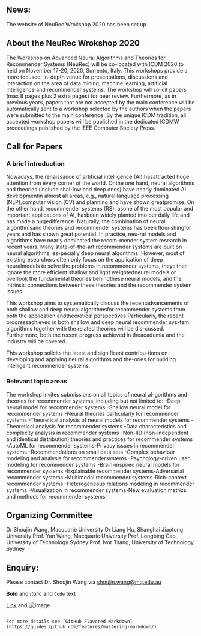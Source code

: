 ## **News:**
The website of NeuRec Wrokshop 2020 has been set up. 


## **About the NeuRec Wrokshop 2020** 
The Workshop on Advanced Neural Algorithms and Theories for Recommender Systems (NeuRec) will be co-located with ICDM 2020 to held on November 17-20, 2020, Sorrento, Italy. This workshops provide a more focused, in-depth venue for presentations, discussions and interaction on the area of data mining, machine learning, artificial intelligence and recommender systems. The workshop will solicit papers (max 8 pages plus 2 extra pages) for peer review. Furthermore, as in previous years, papers that are not accepted by the main conference will be automatically sent to a workshop selected by the authors when the papers were submitted to the main conference. By the unique ICDM tradition, all accepted workshop papers will be published in the dedicated ICDMW proceedings published by the IEEE Computer Society Press.


## **Call for Papers**
### A brief introduction
Nowadays, the renaissance of artificial intelligence (AI) hasattracted huge attention from every corner of the world.  Onthe one hand,  neural algorithms and theories (include shal-low and deep ones) have nearly dominated AI developmentin almost all areas, e.g., natural language processing (NLP),computer  vision  (CV)  and  planning  and  have  shown  greatpromise.  On the other hand, recommender systems (RS), asone of the most popular and important applications of AI, hasbeen widely planted into our daily life and has made a hugedifference.  Naturally, the combination of neural algorithmsand theories and recommender systems has been flourishingfor  years  and  has  shown  great  potential.   In  practice,  neu-ral models and algorithms have nearly dominated the recom-mender system research in recent years.  Many state-of-the-art recommender systems are built on neural algorithms, es-pecially deep neural algorithms.  However, most of existingresearchers often only focus on the application of deep neuralmodels to solve the problems in recommender systems, theyeither  ignore  the  more  efficient  shallow  and  light  weightedneural models or overlook the fundamental theories behindthese neural models,  and the intrinsic connections betweenthese theories and the recommender system issues.

This  workshop  aims  to  systematically  discuss  the  recentadvancements  of  both  shallow  and  deep  neural  algorithmsfor  recommender  systems  from  both  the  application  andtheoretical  perspectives.Particularly,  the  recent  progressachieved in both shallow and deep neural recommender sys-tem algorithms together with the related theories will be dis-cussed. Furthermore, both the recent progress achieved in theacademia and the industry will be covered.

This workshop solicits the latest and significant contribu-tions on developing and applying neural algorithms and the-ories for building intelligent recommender systems.

### Relevant topic areas
The workshop invites submissions on all topics of neural al-gorithms  and  theories  for  recommender  systems,  including
but not limited to:
-Deep neural model for recommender systems
-Shallow neural model for recommender systems
-Neural theories particularly for recommender systems
-Theoretical analysis of neural models for recommender systems
-Theoretical analysis for recommender systems
-Data  characteristics  and  complexity  analysis  in  recommender systems
-Non-IID (non-independent and identical distribution) theories and practices for recommender systems
-AutoML for recommender systems-Privacy issues in recommender systems
-Recommendations on small data sets
-Complex behaviour modeling and analysis for recommendersystems
-Psychology-driven user modeling for recommender systems
-Brain-inspired neural models for recommender systems
-Explainable recommender systems-Adversarial recommender systems
-Multimodal recommender systems-Rich-context recommender systems
-Heterogeneous relations modeling in recommender systems
-Visualization in recommender systems-New evaluation metrics and methods for recommender systems


## **Organizing Committee**
Dr Shoujin Wang, Macquarie University
Dr Liang Hu, Shanghai Jiaotong University
Prof. Yan Wang, Macquarie University
Prof. Longbing Cao, University of Technology Sydney
Prof. Ivor Tsang, University of Technology Sydney

## Enquiry: 
Please contact Dr. Shoujin Wang via shoujin.wang@mq.edu.au


**Bold** and _Italic_ and `Code` text

[Link](url) and ![Image](src)
```

For more details see [GitHub Flavored Markdown](https://guides.github.com/features/mastering-markdown/).


